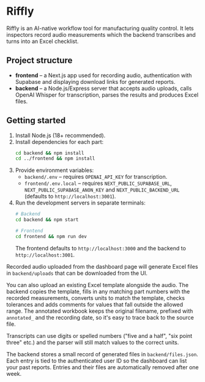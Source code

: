 # Riffly

Riffly is an AI-native workflow tool for manufacturing quality control. It lets inspectors record audio measurements which the backend transcribes and turns into an Excel checklist.

## Project structure

- **frontend** – a Next.js app used for recording audio, authentication with Supabase and displaying download links for generated reports.
- **backend** – a Node.js/Express server that accepts audio uploads, calls OpenAI Whisper for transcription, parses the results and produces Excel files.

## Getting started

1. Install Node.js (18+ recommended).
2. Install dependencies for each part:
   ```bash
   cd backend && npm install
   cd ../frontend && npm install
   ```
3. Provide environment variables:
   - `backend/.env` – requires `OPENAI_API_KEY` for transcription.
   - `frontend/.env.local` – requires `NEXT_PUBLIC_SUPABASE_URL`, `NEXT_PUBLIC_SUPABASE_ANON_KEY` and `NEXT_PUBLIC_BACKEND_URL` (defaults to `http://localhost:3001`).
4. Run the development servers in separate terminals:
   ```bash
   # Backend
   cd backend && npm start

   # Frontend
   cd frontend && npm run dev
   ```
   The frontend defaults to `http://localhost:3000` and the backend to `http://localhost:3001`.

Recorded audio uploaded from the dashboard page will generate Excel files in `backend/uploads` that can be downloaded from the UI.

You can also upload an existing Excel template alongside the audio. The backend
copies the template, fills in any matching part numbers with the recorded
measurements, converts units to match the template, checks tolerances and adds
comments for values that fall outside the allowed range. The annotated workbook
keeps the original filename, prefixed with `annotated_` and the recording date,
so it's easy to trace back to the source file.

Transcripts can use digits or spelled numbers ("five and a half", "six point three" etc.) and the parser will still match values to the correct units.

The backend stores a small record of generated files in `backend/files.json`. Each
entry is tied to the authenticated user ID so the dashboard can list your past
reports. Entries and their files are automatically removed after one week.
